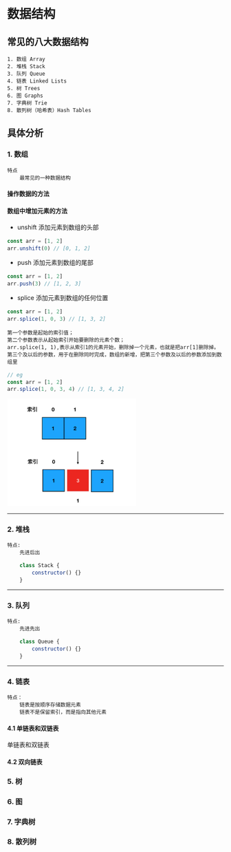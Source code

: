 # 数据结构

## 常见的八大数据结构
    1. 数组 Array
    2. 堆栈 Stack
    3. 队列 Queue
    4. 链表 Linked Lists
    5. 树 Trees
    6. 图 Graphs
    7. 字典树 Trie
    8. 散列树（哈希表）Hash Tables
## 具体分析
### 1. 数组
    特点
        最常见的一种数据结构

#### 操作数据的方法
#### 数组中增加元素的方法
- unshift 添加元素到数组的头部
```js
const arr = [1, 2]
arr.unshift(0) // [0, 1, 2]
```
- push 添加元素到数组的尾部
```js
const arr = [1, 2]
arr.push(3) // [1, 2, 3]
```

- splice 添加元素到数组的任何位置
```js
const arr = [1, 2]
arr.splice(1, 0, 3) // [1, 3, 2]
```

    第一个参数是起始的索引值；
    第二个参数表示从起始索引开始要删除的元素个数；
    arr.splice(1, 1),表示从索引1的元素开始，删除掉一个元素，也就是把arr[1]删除掉。
    第三个及以后的参数，用于在删除同时完成，数组的新增，把第三个参数及以后的参数添加到数组里
```js
// eg
const arr = [1, 2]
arr.splice(1, 0, 3, 4) // [1, 3, 4, 2]
```
<!-- ![](/books/assets/splice.png) -->
<img src="../assets/splice.png" style="width: 300px;"/>

---
### 2. 堆栈
    特点:
        先进后出
```js
    class Stack {
        constructor() {}
    }
```
---
### 3. 队列
    特点:
        先进先出
```js
    class Queue {
        constructor() {}
    }
```
---
### 4. 链表
    特点：
        链表是按顺序存储数据元素
        链表不是保留索引，而是指向其他元素
#### 4.1 单链表和双链表

 单链表和双链表

#### 4.2 双向链表

### 5. 树

### 6. 图

### 7. 字典树

### 8. 散列树



